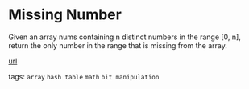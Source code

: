 # Missing Number

Given an array nums containing n distinct numbers in the range [0, n], return the only number in the range that is missing from the array.

[url](https://leetcode.com/problems/missing-number/description/)

tags:
`array` `hash table` `math` `bit manipulation`